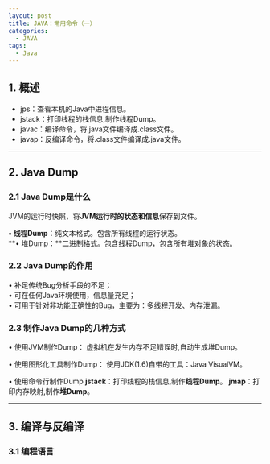```yaml
---
layout: post
title: JAVA：常用命令（一）
categories:
  - JAVA
tags:
  - Java
---
```


## 1. 概述
* jps：查看本机的Java中进程信息。
* jstack：打印线程的栈信息,制作线程Dump。
* javac：编译命令，将.java文件编译成.class文件。
* javap：反编译命令，将.class文件编译成.java文件。

----------
## 2. Java Dump
### 2.1 Java Dump是什么
JVM的运行时快照，将**JVM运行时的状态和信息**保存到文件。

**• 线程Dump**：纯文本格式。包含所有线程的运行状态。  
**• 堆Dump：**二进制格式。包含线程Dump，包含所有堆对象的状态。
### 2.2 Java Dump的作用
• 补足传统Bug分析手段的不足；  
• 可在任何Java环境使用，信息量充足；  
• 可用于针对非功能正确性的Bug，主要为：多线程开发、内存泄漏。  
### 2.3 制作Java Dump的几种方式
• 使用JVM制作Dump：
虚拟机在发生内存不足错误时,自动生成堆Dump。

• 使用图形化工具制作Dump：
使用JDK(1.6)自带的工具：Java VisualVM。

• 使用命令行制作Dump
**jstack**：打印线程的栈信息,制作**线程Dump**。
**jmap**：打印内存映射,制作**堆Dump**。

----------
## 3. 编译与反编译
### 3.1 编程语言